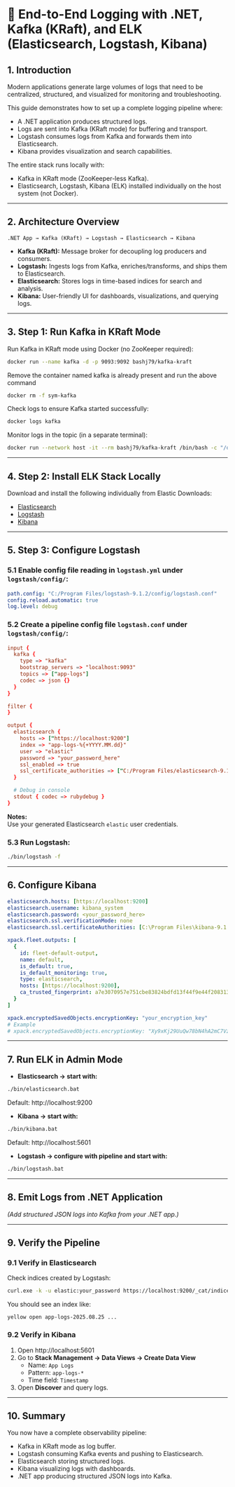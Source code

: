# 📘 End-to-End Logging with .NET, Kafka (KRaft), and ELK (Elasticsearch, Logstash, Kibana)

## 1. Introduction

Modern applications generate large volumes of logs that need to be centralized, structured, and visualized for monitoring and troubleshooting.  

This guide demonstrates how to set up a complete logging pipeline where:

- A .NET application produces structured logs.  
- Logs are sent into Kafka (KRaft mode) for buffering and transport.  
- Logstash consumes logs from Kafka and forwards them into Elasticsearch.  
- Kibana provides visualization and search capabilities.  

The entire stack runs locally with:

- Kafka in KRaft mode (ZooKeeper-less Kafka).  
- Elasticsearch, Logstash, Kibana (ELK) installed individually on the host system (not Docker).  

---

## 2. Architecture Overview

```
.NET App → Kafka (KRaft) → Logstash → Elasticsearch → Kibana
```

- **Kafka (KRaft):** Message broker for decoupling log producers and consumers.  
- **Logstash:** Ingests logs from Kafka, enriches/transforms, and ships them to Elasticsearch.  
- **Elasticsearch:** Stores logs in time-based indices for search and analysis.  
- **Kibana:** User-friendly UI for dashboards, visualizations, and querying logs.  

---

## 3. Step 1: Run Kafka in KRaft Mode

Run Kafka in KRaft mode using Docker (no ZooKeeper required):

```bash
docker run --name kafka -d -p 9093:9092 bashj79/kafka-kraft
```

Remove the container named kafka is already present and run the above command
```bash
docker rm -f sym-kafka
```

Check logs to ensure Kafka started successfully:

```bash
docker logs kafka
```

Monitor logs in the topic (in a separate terminal):

```bash
docker run --network host -it --rm bashj79/kafka-kraft /bin/bash -c "/opt/kafka/bin/kafka-console-consumer.sh --bootstrap-server localhost:9093 --topic app-logs"
```

---

## 4. Step 2: Install ELK Stack Locally

Download and install the following individually from Elastic Downloads:

- [Elasticsearch](https://www.elastic.co/downloads/elasticsearch)  
- [Logstash](https://www.elastic.co/downloads/logstash)  
- [Kibana](https://www.elastic.co/downloads/kibana)  

---

## 5. Step 3: Configure Logstash

### 5.1 Enable config file reading in `logstash.yml` under `logstash/config/`:

```yaml
path.config: "C:/Program Files/logstash-9.1.2/config/logstash.conf"
config.reload.automatic: true
log.level: debug
```

### 5.2 Create a pipeline config file `logstash.conf` under `logstash/config/`:

```conf
input {
  kafka {
    type => "kafka"
    bootstrap_servers => "localhost:9093"
    topics => ["app-logs"]
    codec => json {}
  }
}

filter {
}

output {
  elasticsearch {
    hosts => ["https://localhost:9200"]
    index => "app-logs-%{+YYYY.MM.dd}"
    user => "elastic"
    password => "your_password_here"
    ssl_enabled => true
    ssl_certificate_authorities => ["C:/Program Files/elasticsearch-9.1.2/config/certs/http_ca.crt"]
  }

  # Debug in console
  stdout { codec => rubydebug }
}
```

**Notes:**  
Use your generated Elasticsearch `elastic` user credentials.  

### 5.3 Run Logstash:

```bash
./bin/logstash -f
```

---

## 6. Configure Kibana

```yaml
elasticsearch.hosts: [https://localhost:9200]
elasticsearch.username: kibana_system
elasticsearch.password: <your_password_here>
elasticsearch.ssl.verificationMode: none
elasticsearch.ssl.certificateAuthorities: [C:\Program Files\kibana-9.1.2\data\ca_1755881079012.crt]

xpack.fleet.outputs: [
  {
    id: fleet-default-output,
    name: default,
    is_default: true,
    is_default_monitoring: true,
    type: elasticsearch,
    hosts: [https://localhost:9200],
    ca_trusted_fingerprint: a7e3070957e751cbe83824bdfd13f44f9e44f208313a34017a7acee7d4e165b3
  }
]

xpack.encryptedSavedObjects.encryptionKey: "your_encryption_key"
# Example
# xpack.encryptedSavedObjects.encryptionKey: "Xy9xKj29UuQw78bN4hA2mC7VzR5pQ6Ld"
```

---

## 7. Run ELK in Admin Mode

- **Elasticsearch → start with:**

```bash
./bin/elasticsearch.bat
```

Default: http://localhost:9200  

- **Kibana → start with:**

```bash
./bin/kibana.bat
```

Default: http://localhost:5601  

- **Logstash → configure with pipeline and start with:**

```bash
./bin/logstash.bat
```

---

## 8. Emit Logs from .NET Application

*(Add structured JSON logs into Kafka from your .NET app.)*

---

## 9. Verify the Pipeline

### 9.1 Verify in Elasticsearch  

Check indices created by Logstash:

```bash
curl.exe -k -u elastic:your_password https://localhost:9200/_cat/indices?v
```

You should see an index like:

```arduino
yellow open app-logs-2025.08.25 ...
```

### 9.2 Verify in Kibana  

1. Open http://localhost:5601  
2. Go to **Stack Management → Data Views → Create Data View**  
   - Name: `App Logs`  
   - Pattern: `app-logs-*`  
   - Time field: `Timestamp`  
3. Open **Discover** and query logs.  

---

## 10. Summary

You now have a complete observability pipeline:

- Kafka in KRaft mode as log buffer.  
- Logstash consuming Kafka events and pushing to Elasticsearch.  
- Elasticsearch storing structured logs.  
- Kibana visualizing logs with dashboards.  
- .NET app producing structured JSON logs into Kafka.  
